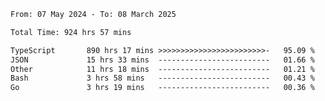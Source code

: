 
<!--START_SECTION:waka-->

```txt
From: 07 May 2024 - To: 08 March 2025

Total Time: 924 hrs 57 mins

TypeScript       890 hrs 17 mins >>>>>>>>>>>>>>>>>>>>>>>>-   95.09 %
JSON             15 hrs 33 mins  -------------------------   01.66 %
Other            11 hrs 18 mins  -------------------------   01.21 %
Bash             3 hrs 58 mins   -------------------------   00.43 %
Go               3 hrs 19 mins   -------------------------   00.36 %
```

<!--END_SECTION:waka-->

<!--

### Hi there 👋
**Iam-cesar/Iam-cesar** is a ✨ _special_ ✨ repository because its `README.md` (this file) appears on your GitHub profile.

Here are some ideas to get you started:

- 🔭 I’m currently working on ...
- 🌱 I’m currently learning ...
- 👯 I’m looking to collaborate on ...
- 🤔 I’m looking for help with ...
- 💬 Ask me about ...
- 📫 How to reach me: ...
- 😄 Pronouns: ...
- ⚡ Fun fact: ...
-->
